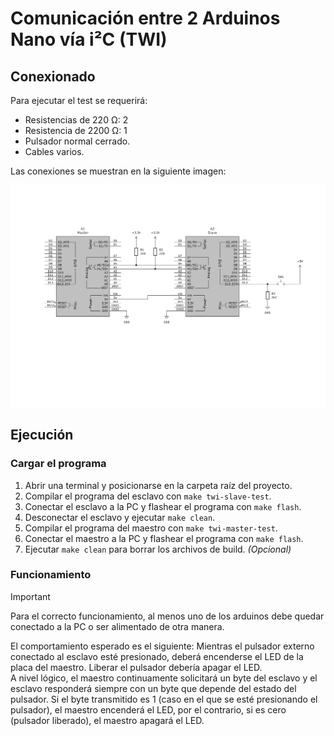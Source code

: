 # Comunicación entre 2 Arduinos Nano vía i²C (TWI)

## Conexionado

Para ejecutar el test se requerirá:

- Resistencias de 220 Ω: 2
- Resistencia de 2200 Ω: 1
- Pulsador normal cerrado.
- Cables varios.

Las  conexiones se muestran en la siguiente imagen:

![Conexionado](../schematics/twi-test.svg)

## Ejecución

### Cargar el programa

1. Abrir una terminal y posicionarse en la carpeta raíz del proyecto.
2. Compilar el programa del esclavo con `make twi-slave-test`.
3. Conectar el esclavo a la PC y flashear el programa con `make flash`.
4. Desconectar el esclavo y ejecutar `make clean`.
5. Compilar el programa del maestro con `make twi-master-test`.
6. Conectar el maestro a la PC y flashear el programa con `make flash`.
7. Ejecutar `make clean` para borrar los archivos de build. *(Opcional)*

### Funcionamiento

> [!IMPORTANT]
> Para el correcto funcionamiento, al menos uno de los arduinos debe quedar conectado a la PC o ser alimentado de otra manera.

El comportamiento esperado es el siguiente: Mientras el pulsador externo conectado al esclavo esté presionado, deberá encenderse el LED de la placa del maestro. Liberar el pulsador debería apagar el LED. \
A nivel lógico, el maestro continuamente solicitará un byte del esclavo y el esclavo responderá siempre con un byte que depende del estado del pulsador. Si el byte transmitido es 1 (caso en el que se esté presionando el pulsador), el maestro encenderá el LED, por el contrario, si es cero (pulsador liberado), el maestro apagará el LED.
